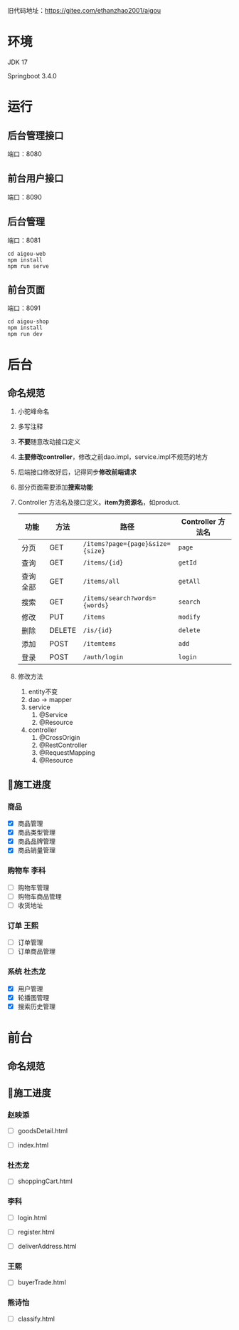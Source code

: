 旧代码地址：https://gitee.com/ethanzhao2001/aigou
# 环境

JDK 17

Springboot 3.4.0

# 运行

## 后台管理接口

端口：8080

## 前台用户接口

端口：8090

## 后台管理

端口：8081

```
cd aigou-web
npm install
npm run serve
```

## 前台页面

端口：8091

```
cd aigou-shop
npm install
npm run dev
```

# 后台

## 命名规范

1. 小驼峰命名
2. 多写注释
3. **不要**随意改动接口定义
4. **主要修改controller**，修改之前dao.impl，service.impl不规范的地方
5. 后端接口修改好后，记得同步**修改前端请求**
6. 部分页面需要添加**搜索功能**
7. Controller 方法名及接口定义。**item为资源名**，如product.

   | 功能   | 方法     | 路径                               | Controller 方法名 |
      |------|--------|----------------------------------|----------------|
   | 分页   | GET    | `/items?page={page}&size={size}` | `page`         |
   | 查询   | GET    | `/items/{id}`                    | `getId`        |
   | 查询全部 | GET    | `/items/all`                     | `getAll`       |
   | 搜索   | GET    | `/items/search?words={words}`    | `search`       |
   | 修改   | PUT    | `/items`                         | `modify`       |
   | 删除   | DELETE | `/is/{id}`                       | `delete`       |
   | 添加   | POST   | `/itemtems`                      | `add`          |
   | 登录   | POST   | `/auth/login`                    | `login`        |

8. 修改方法
    1. entity不变
    2. dao -> mapper
    3. service
        1. @Service
        2. @Resource
    4. controller
        1. @CrossOrigin
        2. @RestController
        3. @RequestMapping
        4. @Resource

## 🚧施工进度

### 商品

- [x] 商品管理
- [x] 商品类型管理
- [x] 商品品牌管理
- [x] 商品销量管理

### 购物车 李科

- [ ] 购物车管理
- [ ] 购物车商品管理
- [ ] 收货地址

### 订单 王熙

- [ ] 订单管理
- [ ] 订单商品管理

### 系统 杜杰龙

- [x] 用户管理
- [x] 轮播图管理
- [x] 搜索历史管理

# 前台

## 命名规范



## 🚧施工进度

### 赵映添

- [ ] goodsDetail.html

- [ ] index.html


### 杜杰龙

- [ ] shoppingCart.html


### 李科

- [ ] login.html

- [ ] register.html

- [ ] deliverAddress.html


### 王熙

- [ ] buyerTrade.html


### 熊诗怡

- [ ] classify.html
